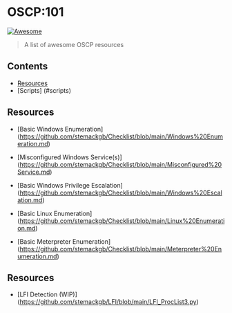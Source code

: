 # OSCP:101

[![Awesome](https://cdn.rawgit.com/sindresorhus/awesome/d7305f38d29fed78fa85652e3a63e154dd8e8829/media/badge.svg)](https://github.com/sindresorhus/awesome)

> A list of awesome OSCP resources


## Contents

- [Resources](#resources)
- [Scripts] (#scripts)

## Resources

- [Basic Windows Enumeration] (https://github.com/stemackgb/Checklist/blob/main/Windows%20Enumeration.md)

- [Misconfigured Windows Service(s)] (https://github.com/stemackgb/Checklist/blob/main/Misconfigured%20Service.md)

- [Basic Windows Privilege Escalation] (https://github.com/stemackgb/Checklist/blob/main/Windows%20Escalation.md)

- [Basic Linux Enumeration] (https://github.com/stemackgb/Checklist/blob/main/Linux%20Enumeration.md)

- [Basic Meterpreter Enumeration] (https://github.com/stemackgb/Checklist/blob/main/Meterpreter%20Enumeration.md)

## Resources

- [LFI Detection (WIP)] (https://github.com/stemackgb/LFI/blob/main/LFI_ProcList3.py)
